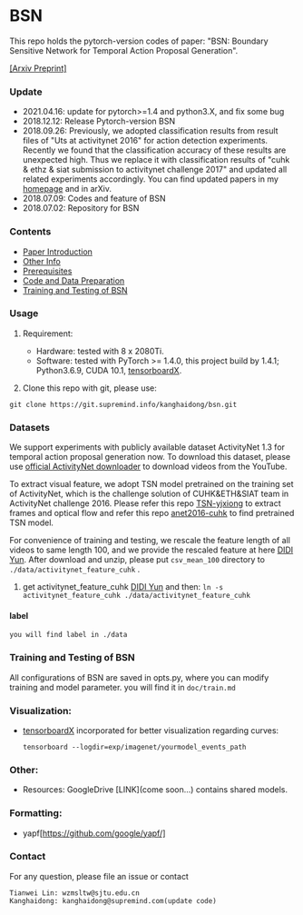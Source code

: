 # BSN


This repo holds the pytorch-version codes of paper: "BSN: Boundary Sensitive Network for Temporal Action Proposal Generation".

[[Arxiv Preprint]](http://arxiv.org/abs/1806.02964)


### Update
* 2021.04.16: update for pytorch>=1.4 and python3.X, and fix some bug
* 2018.12.12: Release Pytorch-version BSN
* 2018.09.26: Previously, we adopted classification results from result files of "Uts at activitynet 2016" for action detection experiments. Recently we found that the classification accuracy of these results are unexpected high. Thus we replace it with classification results of "cuhk & ethz & siat submission to activitynet challenge 2017" and updated all related experiments accordingly. You can find updated papers in my [homepage](wzmsltw.github.io) and in arXiv.
* 2018.07.09: Codes and feature of BSN
* 2018.07.02: Repository for BSN


###  Contents

* [Paper Introduction](#paper-introduction)
* [Other Info](#other-info)
* [Prerequisites](#prerequisites)
* [Code and Data Preparation](#Code_and_Data_Preparation)
* [Training and Testing  of BSN](#Training_and_Testing_of_BSN)


###  Usage

1. Requirement:

   - Hardware: tested with 8 x 2080Ti.
   - Software: tested with PyTorch >= 1.4.0, this project build by 1.4.1; Python3.6.9, CUDA 10.1, [tensorboardX](https://github.com/lanpa/tensorboardX).

2. Clone this repo with git, please use:
```
git clone https://git.supremind.info/kanghaidong/bsn.git
```

### Datasets

We support experiments with publicly available dataset ActivityNet 1.3 for temporal action proposal generation now. To download this dataset, please use [official ActivityNet downloader](https://github.com/activitynet/ActivityNet/tree/master/Crawler) to download videos from the YouTube.

To extract visual feature, we adopt TSN model pretrained on the training set of ActivityNet, which is the challenge solution of CUHK&ETH&SIAT team in ActivityNet challenge 2016. Please refer this repo [TSN-yjxiong](https://github.com/yjxiong/temporal-segment-networks) to extract frames and optical flow and refer this repo [anet2016-cuhk](https://github.com/yjxiong/anet2016-cuhk) to find pretrained TSN model.

For convenience of training and testing, we rescale the feature length of all videos to same length 100, and we provide the rescaled feature at here [DIDI Yun](sm/personal/kanghaidong/video_project/activitynet_feature_cuhk). After download and unzip, please put `csv_mean_100` directory to `./data/activitynet_feature_cuhk` .
1. get activitynet_feature_cuhk
[DIDI Yun](sm/personal/kanghaidong/video_project/activitynet_feature_cuhk)
and then:
```ln -s activitynet_feature_cuhk ./data/activitynet_feature_cuhk```


#### label
```
you will find label in ./data
```

###  Training and Testing  of BSN

All configurations of BSN are saved in opts.py, where you can modify training and model parameter.
you will find it in ```doc/train.md```


### Visualization:

   - [tensorboardX](https://github.com/lanpa/tensorboardX) incorporated for better visualization regarding curves:

     ```shell
     tensorboard --logdir=exp/imagenet/yourmodel_events_path
     ```

### Other:

   - Resources: GoogleDrive [LINK](come soon...) contains shared models.


### Formatting: 
   - yapf[https://github.com/google/yapf/]


### Contact
For any question, please file an issue or contact
```
Tianwei Lin: wzmsltw@sjtu.edu.cn
Kanghaidong: kanghaidong@supremind.com(update code)
```
